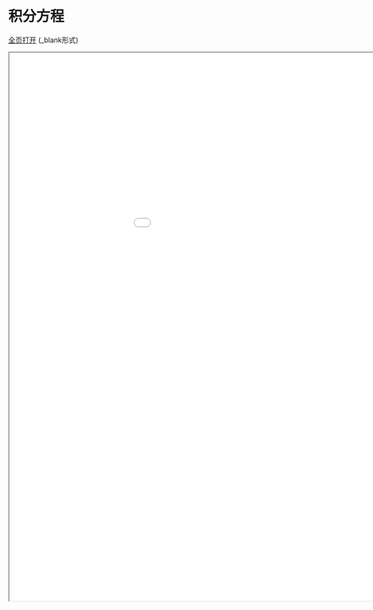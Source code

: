 
# 积分方程
<a href="/texpdf/part-de-chap-oie.html" target="_blank">全页打开</a> (_blank形式)
<div class="pdf-class">
    <iframe  src=/texpdf/part-de-chap-oie.html width="1100" height="1100">
    </iframe>
</div>
